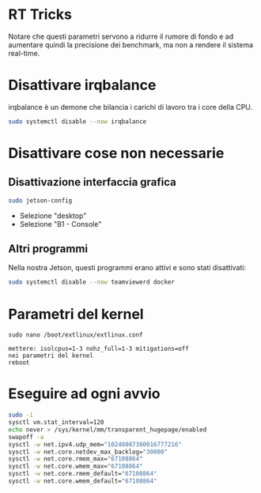 # RT Tricks
Notare che questi parametri servono a ridurre il rumore di fondo e ad 
aumentare quindi la precisione dei benchmark, ma non a rendere il sistema real-time. 
# Disattivare irqbalance
irqbalance è un demone che bilancia i carichi di lavoro tra i core della CPU.
```sh
sudo systemctl disable --now irqbalance
```
# Disattivare cose non necessarie
## Disattivazione interfaccia grafica
```sh
sudo jetson-config
```
- Selezione "desktop"
- Selezione "B1 - Console"
## Altri programmi
Nella nostra Jetson, questi programmi erano attivi e sono stati disattivati:
```sh
sudo systemctl disable --now teamviewerd docker
```
# Parametri del kernel
```
sudo nano /boot/extlinux/extlinux.conf

mettere: isolcpus=1-3 nohz_full=1-3 mitigations=off
nei parametri del kernel
reboot
```
# Eseguire ad ogni avvio
```sh
sudo -i 
sysctl vm.stat_interval=120
echo never > /sys/kernel/mm/transparent_hugepage/enabled
swapoff -a
sysctl -w net.ipv4.udp_mem="10240087380016777216"
sysctl -w net.core.netdev_max_backlog="30000"
sysctl -w net.core.rmem_max="67108864"
sysctl -w net.core.wmem_max="67108864"
sysctl -w net.core.rmem_default="67108864"
sysctl -w net.core.wmem_default="67108864"
```
